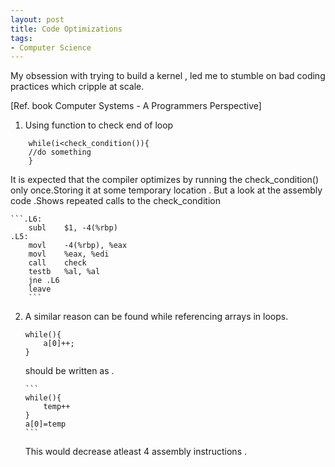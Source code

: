 ```yaml
---
layout: post
title: Code Optimizations
tags:
- Computer Science 
---
```


My obsession with trying to build a kernel , 
led me to stumble on bad coding practices which cripple at scale.

[Ref. book Computer Systems - A Programmers Perspective]

1.  Using function to check end of loop

```  
    while(i<check_condition()){
    //do something
    }   
```

It is expected that the compiler optimizes by running the check_condition()
only once.Storing it at some temporary location . But a look at the 
assembly code .Shows repeated calls to the check_condition 
    
    ```.L6:
    	subl	$1, -4(%rbp)
    .L5:
    	movl	-4(%rbp), %eax
    	movl	%eax, %edi
    	call	check
    	testb	%al, %al
    	jne	.L6
    	leave
    	```
    	
    	
2.  A similar reason can be found while referencing arrays in loops.

    ```
    while(){
        a[0]++;
    }
    ```
    
    should be written as .

    
        ```
        while(){
            temp++
        }
        a[0]=temp
        ```        
    This would decrease atleast 4 assembly instructions .